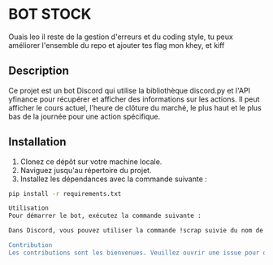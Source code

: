 # BOT STOCK

Ouais leo il reste de la gestion d'erreurs et du coding style, tu peux améliorer l'ensemble du repo et ajouter tes flag mon khey, et kiff

## Description

Ce projet est un bot Discord qui utilise la bibliothèque discord.py et l'API yfinance pour récupérer et afficher des informations sur les actions. Il peut afficher le cours actuel, l'heure de clôture du marché, le plus haut et le plus bas de la journée pour une action spécifique.

## Installation

1. Clonez ce dépôt sur votre machine locale.
2. Naviguez jusqu'au répertoire du projet.
3. Installez les dépendances avec la commande suivante :

```sh
pip install -r requirements.txt

Utilisation
Pour démarrer le bot, exécutez la commande suivante :

Dans Discord, vous pouvez utiliser la commande !scrap suivie du nom de l'action pour obtenir des informations sur cette action. Par exemple :

Contribution
Les contributions sont les bienvenues. Veuillez ouvrir une issue pour discuter de la modification que vous souhaitez apporter, ou ouvrez directement une pull request.
